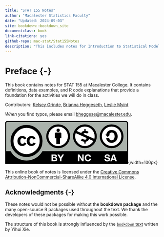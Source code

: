 ```yaml
--- 
title: "STAT 155 Notes"
author: "Macalester Statistics Faculty"
date: "Updated: 2024-09-03"
site: bookdown::bookdown_site
documentclass: book
link-citations: yes
github-repo: mac-stat/Stat155Notes
description: "This includes notes for Introduction to Statistical Modeling (STAT 155) at Macalester College."
---
```


# Preface {-}

This book contains notes for STAT 155 at Macalester College. It contains definitions, data examples, and R code explanations that provide a foundation for the activities we will do in class.


Contributors:  [Kelsey Grinde](https://kegrinde.github.io/), [Brianna Heggeseth](https://bcheggeseth.github.io), [Leslie Myint](https://www.lesliemyint.org/)

*When* you find typos, please email bheggese@macalester.edu.


![Creative Commons License](Photos/by-nc-sa.png){width=100px}  

This online book of notes is licensed under the [Creative Commons Attribution-NonCommercial-ShareAlike 4.0 International License](http://creativecommons.org/licenses/by-nc-sa/4.0/).

## Acknowledgments {-}

These notes would not be possible without the **bookdown package** and the many open-source R packages used throughout the text. We thank the developers of these packages for making this work possible. 

The structure of this book is strongly influenced by the [`bookdown` text](https://bookdown.org/yihui/bookdown) written by Yihui Xie.
